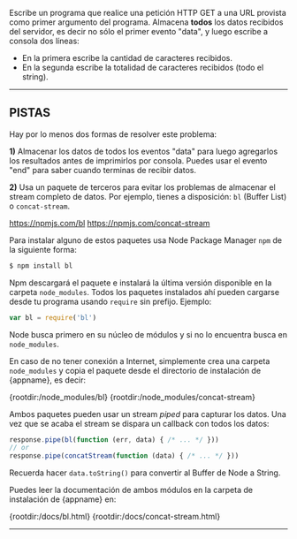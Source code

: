 Escribe un programa que realice una petición HTTP GET a una URL provista como primer argumento del programa.
Almacena **todos** los datos recibidos del servidor, es decir no sólo el primer evento "data", y luego escribe a consola dos líneas:
- En la primera escribe la cantidad de caracteres recibidos.
- En la segunda escribe la totalidad de caracteres recibidos (todo el string).

----------------------------------------------------------------------
## PISTAS

Hay por lo menos dos formas de resolver este problema:

**1)** Almacenar los datos de todos los eventos "data" para luego agregarlos los resultados antes de imprimirlos por consola. Puedes usar el evento "end" para saber cuando terminas de recibir datos.

**2)** Usa un paquete de terceros para evitar los problemas de almacenar el stream completo de datos. Por ejemplo, tienes a disposición: `bl` (Buffer List) o `concat-stream`.

  <https://npmjs.com/bl>
  <https://npmjs.com/concat-stream>

Para instalar alguno de estos paquetes usa Node Package Manager `npm` de la siguiente forma:

```sh
$ npm install bl
```

Npm descargará el paquete e instalará la última versión disponible en la carpeta `node_modules`. Todos los paquetes instalados ahí pueden cargarse desde tu programa usando `require` sin prefijo. Ejemplo:

```js
var bl = require('bl')
```

Node busca primero en su núcleo de módulos y si no lo encuentra busca en `node_modules`.

En caso de no tener conexión a Internet, simplemente crea una carpeta `node_modules` y copia el paquete desde el directorio de instalación de {appname}, es decir:

  {rootdir:/node_modules/bl}
  {rootdir:/node_modules/concat-stream}

Ambos paquetes pueden usar un stream *piped* para capturar los datos. Una vez que se acaba el stream se dispara un callback con todos los datos:

```js
response.pipe(bl(function (err, data) { /* ... */ }))
// or
response.pipe(concatStream(function (data) { /* ... */ }))
```

Recuerda hacer `data.toString()` para convertir al Buffer de Node a String.

Puedes leer la documentación de ambos módulos en la carpeta de instalación de {appname} en:

  {rootdir:/docs/bl.html}
  {rootdir:/docs/concat-stream.html}

----------------------------------------------------------------------
